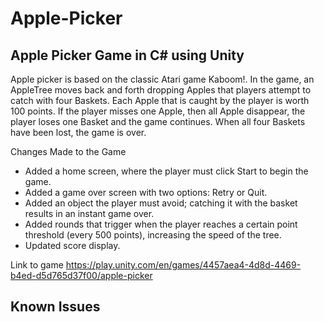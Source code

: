 # Apple-Picker
## Apple Picker Game in C# using Unity


Apple picker is based on the classic Atari game Kaboom!. In the game, an AppleTree moves back and forth dropping
Apples that players attempt to catch with four Baskets. 
Each Apple that is caught by the player is worth 100 points. If the player misses one Apple, then all Apple disappear, the player loses one Basket and the game continues. 
When all four Baskets have been lost, the game is over. 

Changes Made to the Game
- Added a home screen, where the player must click Start to begin the game.
- Added a game over screen with two options: Retry or Quit.
- Added an object the player must avoid; catching it with the basket results in an instant game over.
- Added rounds that trigger when the player reaches a certain point threshold (every 500 points), increasing the speed of the tree.
- Updated score display.


Link to game 
https://play.unity.com/en/games/4457aea4-4d8d-4469-b4ed-d5d765d37f00/apple-picker

## Known Issues
